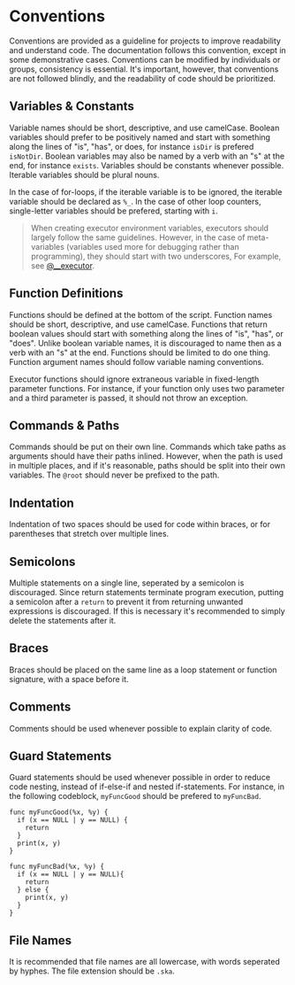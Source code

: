 # Conventions

Conventions are provided as a guideline for projects to improve readability and understand code. The documentation follows this convention, except in some demonstrative cases. Conventions can be modified by individuals or groups, consistency is essential. It's important, however, that conventions are not followed blindly, and the readability of code should be prioritized.

## Variables & Constants

Variable names should be short, descriptive, and use camelCase. Boolean variables should prefer to be positively named and start with something along the lines of "is", "has", or does, for instance `isDir` is prefered `isNotDir`. Boolean variables may also be named by a verb with an "s" at the end, for instance `exists`. Variables should be constants whenever possible. Iterable variables should be plural nouns.

In the case of for-loops, if the iterable variable is to be ignored, the iterable variable should be declared as `%_`. In the case of other loop counters, single-letter variables should be prefered, starting with `i`.

> When creating executor environment variables, executors should largely follow the same guidelines. However, in the case of meta-variables (variables used more for debugging rather than programming), they should start with two underscores, For example, see [@__executor](/variables#__executor-gt-string).

## Function Definitions

Functions should be defined at the bottom of the script. Function names should be short, descriptive, and use camelCase. Functions that return boolean values should start with something along the lines of "is", "has", or "does". Unlike boolean variable names, it is discouraged to name then as a verb with an "s" at the end. Functions should be limited to do one thing. Function argument names should follow variable naming conventions. 

Executor functions should ignore extraneous variable in fixed-length parameter functions. For instance, if your function only uses two parameter and a third parameter is passed, it should not throw an exception.

## Commands & Paths

Commands should be put on their own line. Commands which take paths as arguments should have their paths inlined. However, when the path is used in multiple places, and if it's reasonable, paths should be split into their own variables. The `@root` should never be prefixed to the path.

## Indentation

Indentation of two spaces should be used for code within braces, or for parentheses that stretch over multiple lines.

## Semicolons

Multiple statements on a single line, seperated by a semicolon is discouraged. Since return statements terminate program execution, putting a semicolon after a `return` to prevent it from returning unwanted expressions is discouraged. If this is necessary it's recommended to simply delete the statements after it.

## Braces

Braces should be placed on the same line as a loop statement or function signature, with a space before it.

## Comments

Comments should be used whenever possible to explain clarity of code.

## Guard Statements

Guard statements should be used whenever possible in order to reduce code nesting, instead of if-else-if and nested if-statements. For instance, in the following codeblock, `myFuncGood` should be prefered to `myFuncBad`. 

```ska
func myFuncGood(%x, %y) {
  if (x == NULL | y == NULL) {
    return
  } 
  print(x, y)
}

func myFuncBad(%x, %y) {
  if (x == NULL | y == NULL){
    return
  } else {
    print(x, y)
  }
}
```

## File Names

It is recommended that file names are all lowercase, with words seperated by hyphes. The file extension should be `.ska`.